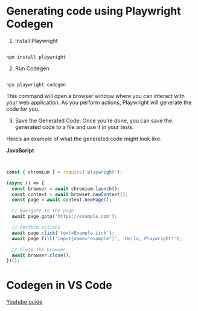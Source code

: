 # Generating code using Playwright Codegen



1. Install Playwright

```

npm install playwright

```
2. Run Codegen

```

npx playwright codegen
```
This command will open a browser window where you can interact with your web application. As you perform actions, Playwright will generate the code for you.

3. Save the Generated Code: Once you’re done, you can save the generated code to a file and use it in your tests.

Here’s an example of what the generated code might look like.

<b>JavaScript</b>
```JavaScript


const { chromium } = require('playwright');

(async () => {
  const browser = await chromium.launch();
  const context = await browser.newContext();
  const page = await context.newPage();

  // Navigate to the page
  await page.goto('https://example.com');

  // Perform actions
  await page.click('text=Example Link');
  await page.fill('input[name="example"]', 'Hello, Playwright!');

  // Close the browser
  await browser.close();
})();

```

# Codegen in VS Code

[Youtube guide](https://www.youtube.com/watch?v=LM4yqrOzmFE) 

